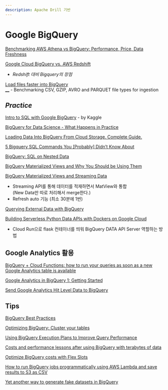 ```yaml
---
description: Apache Drill 기반
---
```


# Google BigQuery

[Benchmarking AWS Athena vs BigQuery: Performance, Price, Data Freshness](https://www.upsolver.com/blog/benchmarking-aws-athena-bigquery-performance-price)

[Google Cloud BigQuery vs. AWS Redshift](https://levelup.gitconnected.com/google-cloud-bigquery-vs-aws-redshift-a4d7238f1867)  
  -  _Redshift 대비 Bigquery의 장점_

[Load files faster into BigQuery  
__](https://towardsdatascience.com/load-files-faster-into-bigquery-94355c4c086a)  _-_  Benchmarking CSV, GZIP, AVRO and PARQUET file types for ingestion

## _Practice_

[Intro to SQL with Google BigQuery](https://www.kaggle.com/learn/intro-to-sql) - by Kaggle

[BigQuery for Data Science - What Happens in Practice](https://towardsdatascience.com/bigquery-for-data-science-bc9c7c27de4b)

[Loading Data Into BigQuery From Cloud Storage. Complete Guide.](https://medium.com/swlh/loading-data-into-bigquery-from-cloud-storage-complete-guide-e212f5c2db6)

[5 Bigquery SQL Commands You \[Probably\] Didn’t Know About](https://towardsdatascience.com/5-bigquery-sql-commands-you-probably-didnt-know-about-ebfd9d0dc160)

[BigQuery: SQL on Nested Data](https://towardsdatascience.com/https-medium-com-martin-weitzmann-bigquery-sql-on-nested-data-cf9589c105f4)

[BigQuery Materialized Views and Why You Should be Using Them](https://medium.com/@jtaras/bigquery-materialized-views-and-why-you-should-be-using-them-d6b14315ca7d)

[BigQuery Materialized Views and Streaming Data](https://medium.com/@jtaras/bigquery-materialized-views-and-streaming-data-a70d5277417c)  
  -  Streaming API를 통해 데이터를 적재하면서 MatView와 통합  
     \(New Data만 따로 처리해서 merge한다.\)  
  -  Refresh auto 기능 \(최소 30분에 1번\)

[Querying External Data with BigQuery](https://medium.com/@_stevenlevine/querying-external-data-with-bigquery-1e7d055df4bc)

[Building Serverless Python Data APIs with Dockers on Google Cloud](https://towardsdatascience.com/building-serverless-python-data-apis-with-dockers-on-google-cloud-24d4f15cf81)  
  -  Cloud Run으로 flask 컨테이너를 띄워 BigQuery DATA API Server 역할하는 방법 

## Google Analytics 활용

[BigQuery + Cloud Functions: how to run your queries as soon as a new Google Analytics table is available](https://towardsdatascience.com/bigquery-cloud-functions-how-to-run-your-queries-as-soon-as-a-new-google-analytics-table-is-17fbb62f8aaa)

[Google Analytics in BigQuery 1: Getting Started](https://towardsdatascience.com/google-analytics-in-bigquery-1-getting-started-ef0991484787)

[Send Google Analytics Hit Level Data to BigQuery](https://towardsdatascience.com/send-google-analytics-hit-level-data-to-bigquery-5093e2db481b)

## Tips

[BigQuery Best Practices](https://medium.com/google-cloud/bigquery-best-practices-9452c294c9d9)

[Optimizing BigQuery: Cluster your tables](https://medium.com/google-cloud/bigquery-optimized-cluster-your-tables-65e2f684594b)

[Using BigQuery Execution Plans to Improve Query Performance](https://medium.com/slalom-build/using-bigquery-execution-plans-to-improve-query-performance-af141b0cc33d)

[Costs and performance lessons after using BigQuery with terabytes of data](https://medium.com/dataseries/costs-and-performance-lessons-after-using-bigquery-with-terabytes-of-data-54a5809ac912)

[Optimize BigQuery costs with Flex Slots](https://medium.com/google-cloud/optimize-bigquery-costs-with-flex-slots-e06ec5e4aa90)

[How to run BigQuery jobs programmatically using AWS Lambda and save results to S3 as CSV](https://medium.com/@mshakhomirov/how-to-run-bigquery-jobs-programmatically-using-aws-lambda-and-save-results-to-s3-as-csv-4fc7c19be47f)

[Yet another way to generate fake datasets in BigQuery](https://medium.com/google-cloud/yet-another-way-to-generate-fake-datasets-in-bigquery-93ee87c1008f)

